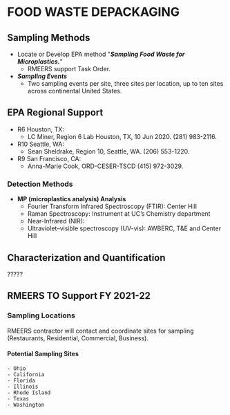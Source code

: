 # FOOD WASTE DEPACKAGING

## Sampling Methods

* Locate or Develop EPA method "**_Sampling Food Waste for Microplastics._**"
  * RMEERS support Task Order.
* **_Sampling Events_**
  * Two sampling events per site, three sites per location, up to ten sites across continental United States.

## EPA Regional Support

* R6 Houston, TX:
  * LC Miner, Region 6 Lab Houston, TX, 10 Jun 2020. (281) 983-2116.
* R10 Seattle, WA:
  * Sean Sheldrake, Region 10, Seattle, WA. (206) 553-1220.
* R9 San Francisco, CA:
  * Anna-Marie Cook, ORD-CESER-TSCD (415) 972-3029.

### Detection Methods

* **MP (microplastics analysis) Analysis**
  * Fourier Transform Infrared Spectroscopy (FTIR): Center Hill
  * Raman Spectroscopy: Instrument at UC’s Chemistry department
  * Near-Infrared (NIR):
  * Ultraviolet–visible spectroscopy (UV-vis): AWBERC, T&E and Center Hill

## Characterization and Quantification

?????

## RMEERS TO Support FY 2021-22

### Sampling Locations

RMEERS contractor will contact and coordinate sites for sampling (Restaurants, Residential, Commercial, Business).

#### Potential Sampling Sites

    - Ohio
    - California
    - Florida
    - Illinois
    - Rhode Island
    - Texas
    - Washington
